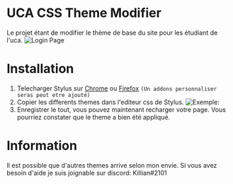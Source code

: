 # UCA CSS Theme Modifier
Le projet étant de modifier le thème de base du site pour les étudiant de l'uca. ![Login Page](https://i.imgur.com/KP2YFle.gif)

# Installation
1) Telecharger Stylus sur [Chrome](https://chrome.google.com/webstore/detail/clngdbkpkpeebahjckkjfobafhncgmne) ou [Firefox](https://addons.mozilla.org/en-US/firefox/addon/styl-us/) `(Un addons personnaliser seras peut etre ajouté)`
2) Copier les differents themes dans l'editeur css de Stylus. ![Exemple:](https://i.ibb.co/8NgSqwK/stylus.png) 
3) Enregistrer le tout, vous pouvez maintenant recharger votre page. Vous pourriez constater que le theme a bien été appliqué.

# Information
Il est possible que d'autres themes arrive selon mon envie.
Si vous avez besoin d'aide je suis joignable sur discord: Killian#2101
